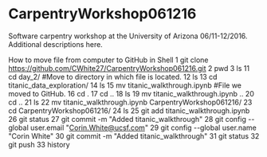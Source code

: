 # CarpentryWorkshop061216
Software carpentry workshop at the University of Arizona 06/11-12/2016. 
Additional descriptions here. 

How to move file from computer to GitHub in Shell
   1  git clone https://github.com/CWhite27/CarpentryWorkshop061216.git
   2  pwd
   3  ls
  11  cd day_2/ #Move to directory in which file is located. 
  12  ls
  13  cd titanic_data_exploration/
  14  ls
  15  mv titanic_walkthrough.ipynb #File we moved to GitHub. 
  16  cd .
  17  cd ..
  18  ls
  19  mv titanic_walkthrough.ipynb ..
  20  cd ..
  21  ls
  22  mv titanic_walkthrough.ipynb CarpentryWorkshop061216/
  23  cd CarpentryWorkshop061216/
  24  ls
  25  git add titanic_walkthrough.ipynb
  26  git status
  27  git commit -m "Added titanic_walkthrough"
  28  git config --global user.email "Corin.White@ucsf.com"
  29  git config --global user.name "Corin White"
  30  git commit -m "Added titanic_walkthrough"
  31  git status
  32  git push
  33  history
